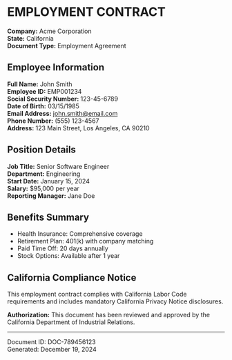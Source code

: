 # EMPLOYMENT CONTRACT

**Company:** Acme Corporation  
**State:** California  
**Document Type:** Employment Agreement

## Employee Information

**Full Name:** John Smith  
**Employee ID:** EMP001234  
**Social Security Number:** 123-45-6789  
**Date of Birth:** 03/15/1985  
**Email Address:** john.smith@email.com  
**Phone Number:** (555) 123-4567  
**Address:** 123 Main Street, Los Angeles, CA 90210  

## Position Details

**Job Title:** Senior Software Engineer  
**Department:** Engineering  
**Start Date:** January 15, 2024  
**Salary:** $95,000 per year  
**Reporting Manager:** Jane Doe  

## Benefits Summary

- Health Insurance: Comprehensive coverage
- Retirement Plan: 401(k) with company matching
- Paid Time Off: 20 days annually
- Stock Options: Available after 1 year

## California Compliance Notice

This employment contract complies with California Labor Code requirements and includes mandatory California Privacy Notice disclosures.

**Authorization:** This document has been reviewed and approved by the California Department of Industrial Relations.

---
Document ID: DOC-789456123  
Generated: December 19, 2024